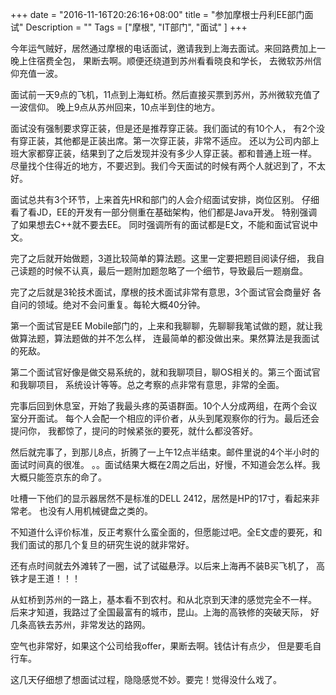 +++
date = "2016-11-16T20:26:16+08:00"
title = "参加摩根士丹利EE部门面试"
Description = ""
Tags = ["摩根", "IT部门", "面试"
]
+++

今年运气贼好，居然通过摩根的电话面试，邀请我到上海去面试。来回路费加上一晚上住宿费全包，
果断去啊。顺便还绕道到苏州看看晓良和学长，
去微软苏州信仰充值一波。

面试前一天9点的飞机，11点到上海虹桥。然后直接买票到苏州，苏州微软充值了一波信仰。
晚上9点从苏州回来，10点半到住的地方。

面试没有强制要求穿正装，但是还是推荐穿正装。我们面试的有10个人，
有2个没有穿正装，其他都是正装出席。第一次穿正装，非常不适应。
还以为公司内部上班大家都穿正装，结果到了之后发现并没有多少人穿正装。都和普通上班一样。
尽量找个住得近的地方，不要迟到。我们今天面试的时候有两个人就迟到了，不太好。

面试总共有3个环节，上来首先HR和部门的人会介绍面试安排，岗位区别。
仔细看了看JD，EE的开发有一部分侧重在基础架构，他们都是Java开发。
特别强调了如果想去C++就不要去EE。
同时强调所有的面试都是E文，不能和面试官说中文。

完了之后就开始做题，3道比较简单的算法题。这里一定要把题目阅读仔细，
我自己读题的时候不认真，最后一题附加题忽略了一个细节，导致最后一题崩盘。

完了之后就是3轮技术面试，摩根的技术面试非常有意思，3个面试官会商量好
各自问的领域。绝对不会问重复。每轮大概40分钟。
<!--more-->
第一个面试官是EE Mobile部门的，上来和我聊聊，先聊聊我笔试做的题，就让我做算法题，算法题做的并不怎么样，
连最简单的都没做出来。果然算法是我面试的死敌。

第二个面试官好像是做交易系统的，就和我聊项目，聊OS相关的。第三个面试官和我聊项目，
系统设计等等。总之考察的点非常有意思，非常的全面。

完事后回到休息室，开始了我最头疼的英语群面。10个人分成两组，在两个会议室分开面试。
每个人会配一个相应的评价者，从头到尾观察你的行为。最后还会提问你，
我都惊了，提问的时候紧张的要死，就什么都没答好。

然后就完事了，到那儿8点，折腾了一上午12点半结束。邮件里说的4个半小时的面试时间真的很准。
。。面试结果大概在2周之后出，好慢，不知道会怎么样。我大概只能签京东的命了。

吐槽一下他们的显示器居然不是标准的DELL 2412，居然是HP的17寸，看起来非常老。
也没有人用机械键盘之类的。

不知道什么评价标准，反正考察什么蛮全面的，但愿能过吧。全E文虚的要死，和我们面试的那几个复旦的研究生说的就非常好。

还有点时间就去外滩转了一圈，试了试磁悬浮。以后来上海再不装B买飞机了，
高铁才是王道！！！

从虹桥到苏州的一路上，基本看不到农村。和从北京到天津的感觉完全不一样。
后来才知道，我路过了全国最富有的城市，昆山。上海的高铁修的突破天际，
好几条高铁去苏州，非常发达的路网。

空气也非常好，如果这个公司给我offer，果断去啊。钱估计有点少，
但是要毛自行车。

这几天仔细想了想面试过程，隐隐感觉不妙。要完！觉得没什么戏了。
